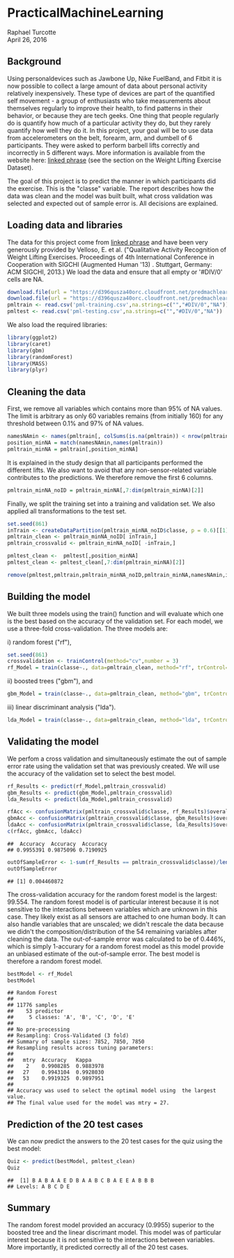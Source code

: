# PracticalMachineLearning
Raphael Turcotte  
April 26, 2016  



## Background
Using personaldevices such as Jawbone Up, Nike FuelBand, and Fitbit it is now possible to collect a large amount of data about personal activity relatively inexpensively. These type of devices are part of the quantified self movement - a group of enthusiasts who take measurements about themselves regularly to improve their health, to find patterns in their behavior, or because they are tech geeks. One thing that people regularly do is quantify how much of a particular activity they do, but they rarely quantify how well they do it. In this project, your goal will be to use data from accelerometers on the belt, forearm, arm, and dumbell of 6 participants. They were asked to perform barbell lifts correctly and incorrectly in 5 different ways. More information is available from the website here: [linked phrase](http://groupware.les.inf.puc-rio.br/har) (see the section on the Weight Lifting Exercise Dataset).

The goal of this project is to predict the manner in which participants did the exercise. This is the "classe" variable. The report describes how the data was clean and the model was built built, what cross validation was selected and expected out of sample error is. All decisions are explained.

## Loading data and libraries
The data for this project come from [linked phrase](http://groupware.les.inf.puc-rio.br/har) and have been very generously provided by Velloso, E. et al. ("Qualitative Activity Recognition of Weight Lifting Exercises. Proceedings of 4th International Conference in Cooperation with SIGCHI (Augmented Human '13) . Stuttgart, Germany: ACM SIGCHI, 2013.) We load the data and ensure that all empty or '#DIV/0' cells are NA.


```r
download.file(url = "https://d396qusza40orc.cloudfront.net/predmachlearn/pml-training.csv", destfile = "pml-training.csv")
download.file(url = "https://d396qusza40orc.cloudfront.net/predmachlearn/pml-testing.csv", destfile = "pml-testing.csv")
pmltrain <- read.csv('pml-training.csv',na.strings=c("","#DIV/0","NA"))
pmltest <- read.csv('pml-testing.csv',na.strings=c("","#DIV/0","NA"))
```

We also load the required libraries:

```r
library(ggplot2)
library(caret)
library(gbm)
library(randomForest)
library(MASS)
library(plyr)
```

## Cleaning the data

First, we remove all variables which contains more than 95% of NA values. The limit is arbitrary as only 60 variables remains (from initially 160) for any threshold between 0.1% and 97% of NA values. 

```r
namesNAmin <- names(pmltrain[, colSums(is.na(pmltrain)) < nrow(pmltrain) * 0.95])
position_minNA = match(namesNAmin,names(pmltrain))
pmltrain_minNA = pmltrain[,position_minNA]
```

It is explained in the study design that all participants performed the different lifts. We also want to avoid that any non-sensor-related variable contributes to the predictions. We therefore remove the first 6 columns.

```r
pmltrain_minNA_noID = pmltrain_minNA[,7:dim(pmltrain_minNA)[2]]
```

Finally, we split the training set into a training and validation set. We also applied all transformations to the test set.

```r
set.seed(861)
inTrain <- createDataPartition(pmltrain_minNA_noID$classe, p = 0.6)[[1]]
pmltrain_clean <- pmltrain_minNA_noID[ inTrain,]
pmltrain_crossvalid <- pmltrain_minNA_noID[ -inTrain,]

pmltest_clean <-  pmltest[,position_minNA]
pmltest_clean <- pmltest_clean[,7:dim(pmltrain_minNA)[2]]

remove(pmltest,pmltrain,pmltrain_minNA_noID,pmltrain_minNA,namesNAmin,inTrain,position_minNA)
```

## Building the model

We built three models using the train() function and will evaluate which one is the best based on the accuracy of the validation set. For each model, we use a three-fold cross-validation. The three models are: 

i) random forest ("rf"),

```r
set.seed(861)
crossvalidation <- trainControl(method="cv",number = 3)
rf_Model = train(classe~., data=pmltrain_clean, method="rf", trControl=crossvalidation)
```

ii) boosted trees ("gbm"), and

```r
gbm_Model = train(classe~., data=pmltrain_clean, method="gbm", trControl=crossvalidation)
```

iii) linear discriminant analysis ("lda"). 


```r
lda_Model = train(classe~., data=pmltrain_clean, method="lda", trControl=crossvalidation)
```

## Validating the model

We perfom a cross validation and simultaneously estimate the out of sample error rate using the validation set that was previously created. We will use the accuracy of the validation set to select the best model.


```r
rf_Results <- predict(rf_Model,pmltrain_crossvalid)
gbm_Results <- predict(gbm_Model,pmltrain_crossvalid)
lda_Results <- predict(lda_Model,pmltrain_crossvalid)

rfAcc <- confusionMatrix(pmltrain_crossvalid$classe, rf_Results)$overall['Accuracy']
gbmAcc <- confusionMatrix(pmltrain_crossvalid$classe, gbm_Results)$overall['Accuracy']
ldaAcc <- confusionMatrix(pmltrain_crossvalid$classe, lda_Results)$overall['Accuracy']
c(rfAcc, gbmAcc, ldaAcc)
```

```
##  Accuracy  Accuracy  Accuracy 
## 0.9955391 0.9875096 0.7190925
```

```r
outOfSampleError <- 1-sum(rf_Results == pmltrain_crossvalid$classe)/length(rf_Results)
outOfSampleError
```

```
## [1] 0.004460872
```

The cross-validation accuracy for the random forest model is the largest: 99.554. The random forest model is of particular interest because it is not sensitive to the interactions between variables which are unknown in this case. They likely exist as all sensors are attached to one human body. It can also handle variables that are unscaled; we didn't rescale the data because we didn't the composition/distribution of the 54 remaining variables after cleaning the data. The out-of-sample error was calculated to be of 0.446%, which is simply 1-accurary for a random forest model as this model provide an unbiased estimate of the out-of-sample error. The best model is therefore a random forest model.


```r
bestModel <- rf_Model
bestModel
```

```
## Random Forest 
## 
## 11776 samples
##    53 predictor
##     5 classes: 'A', 'B', 'C', 'D', 'E' 
## 
## No pre-processing
## Resampling: Cross-Validated (3 fold) 
## Summary of sample sizes: 7852, 7850, 7850 
## Resampling results across tuning parameters:
## 
##   mtry  Accuracy   Kappa    
##    2    0.9908285  0.9883978
##   27    0.9943104  0.9928030
##   53    0.9919325  0.9897951
## 
## Accuracy was used to select the optimal model using  the largest value.
## The final value used for the model was mtry = 27.
```

## Prediction of the 20 test cases

We can now predict the answers to the 20 test cases for the quiz using the best model:

```r
Quiz <- predict(bestModel, pmltest_clean)
Quiz
```

```
##  [1] B A B A A E D B A A B C B A E E A B B B
## Levels: A B C D E
```

## Summary

The random forest model provided an accuracy (0.9955) superior to the boosted tree and the linear discrimant model. This model was of particular interest because it is not sensitive to the interactions between variables. More importantly, it predicted correctly all of the 20 test cases.
